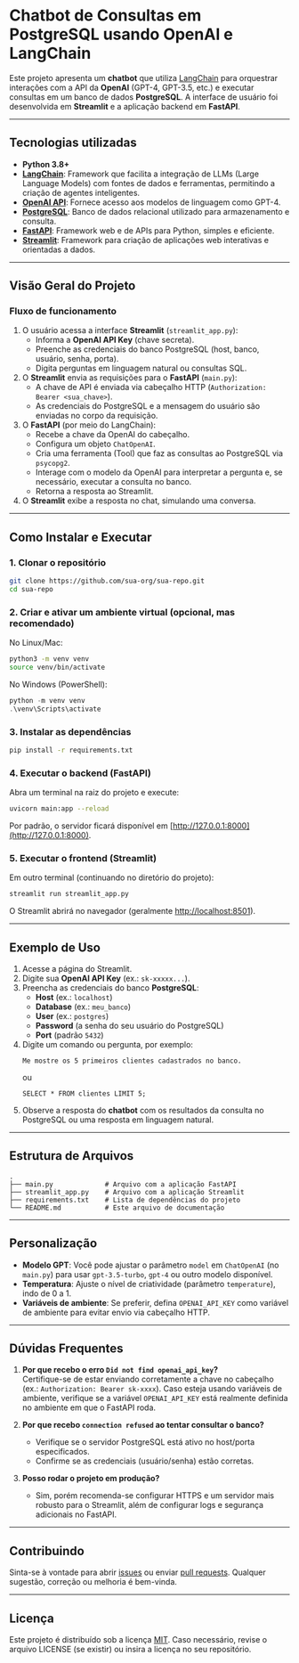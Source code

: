 # Chatbot de Consultas em PostgreSQL usando OpenAI e LangChain

Este projeto apresenta um **chatbot** que utiliza [LangChain](https://github.com/hwchase17/langchain) para orquestrar interações com a API da **OpenAI** (GPT-4, GPT-3.5, etc.) e executar consultas em um banco de dados **PostgreSQL**. A interface de usuário foi desenvolvida em **Streamlit** e a aplicação backend em **FastAPI**.

---
## Tecnologias utilizadas

- **Python 3.8+**  
- **[LangChain](https://github.com/hwchase17/langchain)**: Framework que facilita a integração de LLMs (Large Language Models) com fontes de dados e ferramentas, permitindo a criação de agentes inteligentes.  
- **[OpenAI API](https://platform.openai.com/docs/introduction)**: Fornece acesso aos modelos de linguagem como GPT-4.  
- **[PostgreSQL](https://www.postgresql.org/)**: Banco de dados relacional utilizado para armazenamento e consulta.  
- **[FastAPI](https://fastapi.tiangolo.com/)**: Framework web e de APIs para Python, simples e eficiente.  
- **[Streamlit](https://streamlit.io/)**: Framework para criação de aplicações web interativas e orientadas a dados.  

---
## Visão Geral do Projeto

### Fluxo de funcionamento

1. O usuário acessa a interface **Streamlit** (`streamlit_app.py`):
   - Informa a **OpenAI API Key** (chave secreta).
   - Preenche as credenciais do banco PostgreSQL (host, banco, usuário, senha, porta).
   - Digita perguntas em linguagem natural ou consultas SQL.
2. O **Streamlit** envia as requisições para o **FastAPI** (`main.py`):
   - A chave de API é enviada via cabeçalho HTTP (`Authorization: Bearer <sua_chave>`).
   - As credenciais do PostgreSQL e a mensagem do usuário são enviadas no corpo da requisição.
3. O **FastAPI** (por meio do LangChain):
   - Recebe a chave da OpenAI do cabeçalho.
   - Configura um objeto `ChatOpenAI`.
   - Cria uma ferramenta (Tool) que faz as consultas ao PostgreSQL via `psycopg2`.
   - Interage com o modelo da OpenAI para interpretar a pergunta e, se necessário, executar a consulta no banco.
   - Retorna a resposta ao Streamlit.
4. O **Streamlit** exibe a resposta no chat, simulando uma conversa.

---

## Como Instalar e Executar

### 1. Clonar o repositório

```bash
git clone https://github.com/sua-org/sua-repo.git
cd sua-repo
```

### 2. Criar e ativar um ambiente virtual (opcional, mas recomendado)

No Linux/Mac:

```bash
python3 -m venv venv
source venv/bin/activate
```

No Windows (PowerShell):

```powershell
python -m venv venv
.\venv\Scripts\activate
```

### 3. Instalar as dependências

```bash
pip install -r requirements.txt
```

### 4. Executar o backend (FastAPI)

Abra um terminal na raiz do projeto e execute:

```bash
uvicorn main:app --reload
```

Por padrão, o servidor ficará disponível em [http://127.0.0.1:8000](http://127.0.0.1:8000).

### 5. Executar o frontend (Streamlit)

Em outro terminal (continuando no diretório do projeto):

```bash
streamlit run streamlit_app.py
```

O Streamlit abrirá no navegador (geralmente [http://localhost:8501](http://localhost:8501)).

---

## Exemplo de Uso

1. Acesse a página do Streamlit.
2. Digite sua **OpenAI API Key** (ex.: `sk-xxxxx...`).
3. Preencha as credenciais do banco **PostgreSQL**:
   - **Host** (ex.: `localhost`)
   - **Database** (ex.: `meu_banco`)
   - **User** (ex.: `postgres`)
   - **Password** (a senha do seu usuário do PostgreSQL)
   - **Port** (padrão `5432`)
4. Digite um comando ou pergunta, por exemplo:
   ```
   Me mostre os 5 primeiros clientes cadastrados no banco.
   ```
   ou
   ```
   SELECT * FROM clientes LIMIT 5;
   ```
5. Observe a resposta do **chatbot** com os resultados da consulta no PostgreSQL ou uma resposta em linguagem natural.

---

## Estrutura de Arquivos

```
.
├── main.py             # Arquivo com a aplicação FastAPI
├── streamlit_app.py    # Arquivo com a aplicação Streamlit
├── requirements.txt    # Lista de dependências do projeto
└── README.md           # Este arquivo de documentação
```

---

## Personalização

- **Modelo GPT**: Você pode ajustar o parâmetro `model` em `ChatOpenAI` (no `main.py`) para usar `gpt-3.5-turbo`, `gpt-4` ou outro modelo disponível.
- **Temperatura**: Ajuste o nível de criatividade (parâmetro `temperature`), indo de 0 a 1.
- **Variáveis de ambiente**: Se preferir, defina `OPENAI_API_KEY` como variável de ambiente para evitar envio via cabeçalho HTTP.

---

## Dúvidas Frequentes

1. **Por que recebo o erro `Did not find openai_api_key`?**  
   Certifique-se de estar enviando corretamente a chave no cabeçalho (ex.: `Authorization: Bearer sk-xxxx`). Caso esteja usando variáveis de ambiente, verifique se a variável `OPENAI_API_KEY` está realmente definida no ambiente em que o FastAPI roda.

2. **Por que recebo `connection refused` ao tentar consultar o banco?**  
   - Verifique se o servidor PostgreSQL está ativo no host/porta especificados.  
   - Confirme se as credenciais (usuário/senha) estão corretas.

3. **Posso rodar o projeto em produção?**  
   - Sim, porém recomenda-se configurar HTTPS e um servidor mais robusto para o Streamlit, além de configurar logs e segurança adicionais no FastAPI.

---

## Contribuindo

Sinta-se à vontade para abrir [issues](https://github.com/sua-org/sua-repo/issues) ou enviar [pull requests](https://github.com/sua-org/sua-repo/pulls). Qualquer sugestão, correção ou melhoria é bem-vinda.

---

## Licença

Este projeto é distribuído sob a licença [MIT](https://opensource.org/licenses/MIT). Caso necessário, revise o arquivo LICENSE (se existir) ou insira a licença no seu repositório.